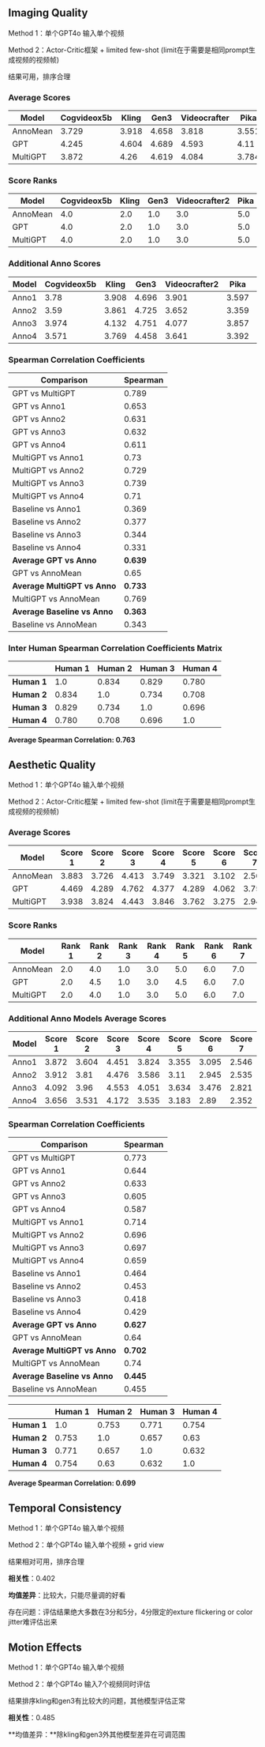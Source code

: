 ## Imaging Quality

Method 1：单个GPT4o 输入单个视频

Method 2：Actor-Critic框架 + limited few-shot (limit在于需要是相同prompt生成视频的视频帧)

结果可用，排序合理

### Average Scores

| Model    | Cogvideox5b | Kling | Gen3  | Videocrafter | Pika  | Show1 | Lavie |
| -------- | ----------- | ----- | ----- | ------------ | ----- | ----- | ----- |
| AnnoMean | 3.729       | 3.918 | 4.658 | 3.818        | 3.551 | 2.998 | 2.54  |
| GPT      | 4.245       | 4.604 | 4.689 | 4.593        | 4.11  | 3.908 | 3.623 |
| MultiGPT | 3.872       | 4.26  | 4.619 | 4.084        | 3.784 | 3.3   | 3.007 |

### Score Ranks

| Model    | Cogvideox5b | Kling | Gen3 | Videocrafter2 | Pika | Show1 | Lavie |
| -------- | ----------- | ----- | ---- | ------------- | ---- | ----- | ----- |
| AnnoMean | 4.0         | 2.0   | 1.0  | 3.0           | 5.0  | 6.0   | 7.0   |
| GPT      | 4.0         | 2.0   | 1.0  | 3.0           | 5.0  | 6.0   | 7.0   |
| MultiGPT | 4.0         | 2.0   | 1.0  | 3.0           | 5.0  | 6.0   | 7.0   |

### Additional Anno Scores

| Model | Cogvideox5b | Kling | Gen3  | Videocrafter2 | Pika  | Show1 | Lavie |
| ----- | ----------- | ----- | ----- | ------------- | ----- | ----- | ----- |
| Anno1 | 3.78        | 3.908 | 4.696 | 3.901         | 3.597 | 3.004 | 2.505 |
| Anno2 | 3.59        | 3.861 | 4.725 | 3.652         | 3.359 | 2.773 | 2.451 |
| Anno3 | 3.974       | 4.132 | 4.751 | 4.077         | 3.857 | 3.293 | 2.777 |
| Anno4 | 3.571       | 3.769 | 4.458 | 3.641         | 3.392 | 2.923 | 2.429 |

### Spearman Correlation Coefficients

| Comparison                   | Spearman  |
| ---------------------------- | --------- |
| GPT vs MultiGPT              | 0.789     |
| GPT vs Anno1                 | 0.653     |
| GPT vs Anno2                 | 0.631     |
| GPT vs Anno3                 | 0.632     |
| GPT vs Anno4                 | 0.611     |
| MultiGPT vs Anno1            | 0.73      |
| MultiGPT vs Anno2            | 0.729     |
| MultiGPT vs Anno3            | 0.739     |
| MultiGPT vs Anno4            | 0.71      |
| Baseline vs Anno1            | 0.369     |
| Baseline vs Anno2            | 0.377     |
| Baseline vs Anno3            | 0.344     |
| Baseline vs Anno4            | 0.331     |
| **Average GPT vs Anno**      | **0.639** |
| GPT vs AnnoMean              | 0.65      |
| **Average MultiGPT vs Anno** | **0.733** |
| MultiGPT vs AnnoMean         | 0.769     |
| **Average Baseline vs Anno** | **0.363** |
| Baseline vs AnnoMean         | 0.343     |

### Inter Human Spearman Correlation Coefficients Matrix

|             | Human 1 | Human 2 | Human 3 | Human 4 |
| ----------- | ------- | ------- | ------- | ------- |
| **Human 1** | 1.0     | 0.834   | 0.829   | 0.780   |
| **Human 2** | 0.834   | 1.0     | 0.734   | 0.708   |
| **Human 3** | 0.829   | 0.734   | 1.0     | 0.696   |
| **Human 4** | 0.780   | 0.708   | 0.696   | 1.0     |

**Average Spearman Correlation: 0.763**

## Aesthetic Quality

Method 1：单个GPT4o 输入单个视频

Method 2：Actor-Critic框架 + limited few-shot (limit在于需要是相同prompt生成视频的视频帧)

### Average Scores

| Model    | Score 1 | Score 2 | Score 3 | Score 4 | Score 5 | Score 6 | Score 7 |
| -------- | ------- | ------- | ------- | ------- | ------- | ------- | ------- |
| AnnoMean | 3.883   | 3.726   | 4.413   | 3.749   | 3.321   | 3.102   | 2.563   |
| GPT      | 4.469   | 4.289   | 4.762   | 4.377   | 4.289   | 4.062   | 3.755   |
| MultiGPT | 3.938   | 3.824   | 4.443   | 3.846   | 3.762   | 3.275   | 2.941   |

### Score Ranks

| Model    | Rank 1 | Rank 2 | Rank 3 | Rank 4 | Rank 5 | Rank 6 | Rank 7 |
| -------- | ------ | ------ | ------ | ------ | ------ | ------ | ------ |
| AnnoMean | 2.0    | 4.0    | 1.0    | 3.0    | 5.0    | 6.0    | 7.0    |
| GPT      | 2.0    | 4.5    | 1.0    | 3.0    | 4.5    | 6.0    | 7.0    |
| MultiGPT | 2.0    | 4.0    | 1.0    | 3.0    | 5.0    | 6.0    | 7.0    |

### Additional Anno Models Average Scores

| Model | Score 1 | Score 2 | Score 3 | Score 4 | Score 5 | Score 6 | Score 7 |
| ----- | ------- | ------- | ------- | ------- | ------- | ------- | ------- |
| Anno1 | 3.872   | 3.604   | 4.451   | 3.824   | 3.355   | 3.095   | 2.546   |
| Anno2 | 3.912   | 3.81    | 4.476   | 3.586   | 3.11    | 2.945   | 2.535   |
| Anno3 | 4.092   | 3.96    | 4.553   | 4.051   | 3.634   | 3.476   | 2.821   |
| Anno4 | 3.656   | 3.531   | 4.172   | 3.535   | 3.183   | 2.89    | 2.352   |

### Spearman Correlation Coefficients

| Comparison                   | Spearman  |
| ---------------------------- | --------- |
| GPT vs MultiGPT              | 0.773     |
| GPT vs Anno1                 | 0.644     |
| GPT vs Anno2                 | 0.633     |
| GPT vs Anno3                 | 0.605     |
| GPT vs Anno4                 | 0.587     |
| MultiGPT vs Anno1            | 0.714     |
| MultiGPT vs Anno2            | 0.696     |
| MultiGPT vs Anno3            | 0.697     |
| MultiGPT vs Anno4            | 0.659     |
| Baseline vs Anno1            | 0.464     |
| Baseline vs Anno2            | 0.453     |
| Baseline vs Anno3            | 0.418     |
| Baseline vs Anno4            | 0.429     |
| **Average GPT vs Anno**      | **0.627** |
| GPT vs AnnoMean              | 0.64      |
| **Average MultiGPT vs Anno** | **0.702** |
| MultiGPT vs AnnoMean         | 0.74      |
| **Average Baseline vs Anno** | **0.445** |
| Baseline vs AnnoMean         | 0.455     |

|             | Human 1 | Human 2 | Human 3 | Human 4 |
| ----------- | ------- | ------- | ------- | ------- |
| **Human 1** | 1.0     | 0.753   | 0.771   | 0.754   |
| **Human 2** | 0.753   | 1.0     | 0.657   | 0.63    |
| **Human 3** | 0.771   | 0.657   | 1.0     | 0.632   |
| **Human 4** | 0.754   | 0.63    | 0.632   | 1.0     |

**Average Spearman Correlation: 0.699**



## Temporal Consistency

Method 1：单个GPT4o 输入单个视频

Method 2：单个GPT4o 输入单个视频 + grid view

结果相对可用，排序合理

**相关性**：0.402

**均值差异**：比较大，只能尽量调的好看

存在问题：评估结果绝大多数在3分和5分，4分限定的exture flickering or color jitter难评估出来



## Motion Effects

Method 1：单个GPT4o 输入单个视频

Method 2：单个GPT4o 输入7个视频同时评估

结果排序kling和gen3有比较大的问题，其他模型评估正常

**相关性**：0.485

**均值差异：**除kling和gen3外其他模型差异在可调范围


